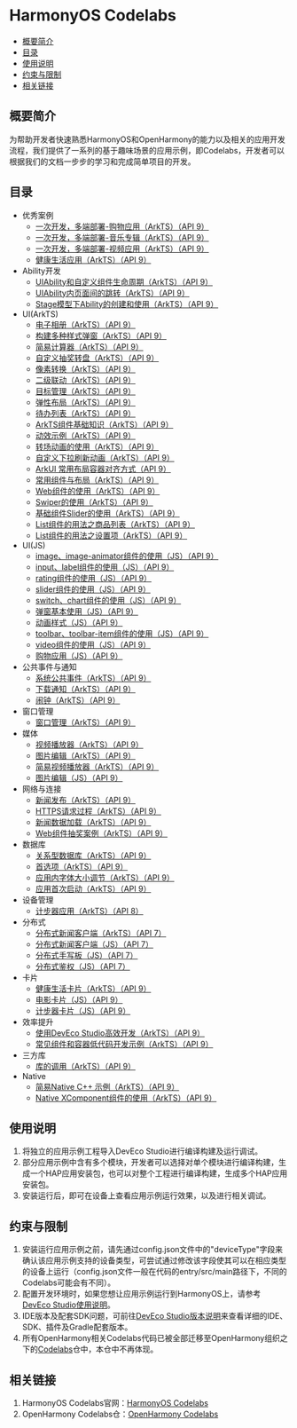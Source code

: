 # HarmonyOS Codelabs<a name="ZH-CN_TOPIC_0000001182715358"></a>

-   [概要简介](#section117915431558)
-   [目录](#sectionMenu)
-   [使用说明](#section1954919258619)
-   [约束与限制](#section682025019613)
-   [相关链接](#section01752910717)

## 概要简介<a name="section117915431558"></a>

为帮助开发者快速熟悉HarmonyOS和OpenHarmony的能力以及相关的应用开发流程，我们提供了一系列的基于趣味场景的应用示例，即Codelabs，开发者可以根据我们的文档一步步的学习和完成简单项目的开发。

## 目录<a name="sectionMenu"></a>

- 优秀案例
  - [一次开发，多端部署-购物应用（ArkTS）（API 9）](https://gitee.com/harmonyos/codelabs/tree/master/MultiShopping)
  - [一次开发，多端部署-音乐专辑（ArkTS）（API 9）](https://gitee.com/harmonyos/codelabs/tree/master/MultiDeviceMusic)
  - [一次开发，多端部署-视频应用（ArkTS）（API 9）](https://gitee.com/harmonyos/codelabs/tree/master/Multi_device_V2)
  - [健康生活应用（ArkTS）（API 9）](https://gitee.com/harmonyos/codelabs/tree/master/Healthy_life)
- Ability开发
  - [UIAbility和自定义组件生命周期（ArkTS）（API 9）](https://gitee.com/harmonyos/codelabs/tree/master/UIAbilityLifeCycle)
  - [UIAbility内页面间的跳转（ArkTS）（API 9）](https://gitee.com/harmonyos/codelabs/tree/master/PagesRouter)
  - [Stage模型下Ability的创建和使用（ArkTS）（API 9）](https://gitee.com/harmonyos/codelabs/tree/master/StageAbilityDemo)
- UI(ArkTS)
  - [电子相册（ArkTS）（API 9）](https://gitee.com/harmonyos/codelabs/tree/master/ElectronicAlbum)
  - [构建多种样式弹窗（ArkTS）（API 9）](https://gitee.com/harmonyos/codelabs/tree/master/MultipleDialog)
  - [简易计算器（ArkTS）（API 9）](https://gitee.com/harmonyos/codelabs/tree/master/SimpleCalculator)
  - [自定义抽奖转盘（ArkTS）（API 9）](https://gitee.com/harmonyos/codelabs/tree/master/CanvasComponent)
  - [像素转换（ArkTS）（API 9）](https://gitee.com/harmonyos/codelabs/tree/master/PixelConversion)
  - [二级联动（ArkTS）（API 9）](https://gitee.com/harmonyos/codelabs/tree/master/SecondLevelLinkage)
  - [目标管理（ArkTS）（API 9）](https://gitee.com/harmonyos/codelabs/tree/master/TargetManagement)
  - [弹性布局（ArkTS）（API 9）](https://gitee.com/harmonyos/codelabs/tree/master/FlexLayout)
  - [待办列表（ArkTS）（API 9）](https://gitee.com/harmonyos/codelabs/tree/master/ToDoListArkTS)
  - [ArkTS组件基础知识（ArkTS）（API 9）](https://gitee.com/harmonyos/codelabs/tree/master/RankingDemo)
  - [动效示例（ArkTS）（API 9）](https://gitee.com/harmonyos/codelabs/tree/master/Animation)
  - [转场动画的使用（ArkTS）（API 9）](https://gitee.com/harmonyos/codelabs/tree/master/TransitionAnimation)
  - [自定义下拉刷新动画（ArkTS）（API 9）](https://gitee.com/harmonyos/codelabs/tree/master/AnimateRefresh)
  - [ ArkUI 常用布局容器对齐方式（API 9）](https://gitee.com/harmonyos/codelabs/tree/master/LayoutAlign)
  - [常用组件与布局（ArkTS）（API 9）](https://gitee.com/harmonyos/codelabs/tree/master/ArkTSComponents)
  - [Web组件的使用（ArkTS）（API 9）](https://gitee.com/harmonyos/codelabs/tree/master/WebCookie)
  - [Swiper的使用（ArkTS）（API 9）](https://gitee.com/harmonyos/codelabs/tree/master/SwiperArkTS)
  - [基础组件Slider的使用（ArkTS）（API 9）](https://gitee.com/harmonyos/codelabs/tree/master/SliderExample)
  - [List组件的用法之商品列表（ArkTS）（API 9）](https://gitee.com/harmonyos/codelabs/tree/master/List)
  - [List组件的用法之设置项（ArkTS）（API 9）](https://gitee.com/harmonyos/codelabs/tree/master/List-HDC)
- UI(JS)
  - [image、image-animator组件的使用（JS）（API 9）](https://gitee.com/harmonyos/codelabs/tree/master/ClickableJs)
  - [input、label组件的使用（JS）（API 9）](https://gitee.com/harmonyos/codelabs/tree/master/InputApplication)
  - [rating组件的使用（JS）（API 9）](https://gitee.com/harmonyos/codelabs/tree/master/RatingApplication)
  - [slider组件的使用（JS）（API 9）](https://gitee.com/harmonyos/codelabs/tree/master/SliderApplication)
  - [switch、chart组件的使用（JS）（API 9）](https://gitee.com/harmonyos/codelabs/tree/master/SwitchChart)
  - [弹窗基本使用（JS）（API 9）](https://gitee.com/harmonyos/codelabs/tree/master/DialogDemo)
  - [动画样式（JS）（API 9）](https://gitee.com/harmonyos/codelabs/tree/master/AnimationDemo)
  - [toolbar、toolbar-item组件的使用（JS）（API 9）](https://gitee.com/harmonyos/codelabs/tree/master/ToolbarApplication)
  - [video组件的使用（JS）（API 9）](https://gitee.com/harmonyos/codelabs/tree/master/VideoApplication)
  - [购物应用（JS）（API 9）](https://gitee.com/harmonyos/codelabs/tree/master/ShoppingSample)
- 公共事件与通知
  - [系统公共事件（ArkTS）（API 9）](https://gitee.com/harmonyos/codelabs/tree/master/SystemCommonEvent)
  - [下载通知（ArkTS）（API 9）](https://gitee.com/harmonyos/codelabs/tree/master/DownloadNotification)
  - [闹钟（ArkTS）（API 9）](https://gitee.com/harmonyos/codelabs/tree/master/AlarmClock)
- 窗口管理
  - [窗口管理（ArkTS）（API 9）](https://gitee.com/harmonyos/codelabs/tree/master/WindowManager)
- 媒体
  - [视频播放器（ArkTS）（API 9）](https://gitee.com/harmonyos/codelabs/tree/master/VideoPlayer)
  - [图片编辑（ArkTS）（API 9）](https://gitee.com/harmonyos/codelabs/tree/master/ImageEdit)
  - [简易视频播放器（ArkTS）（API 9）](https://gitee.com/harmonyos/codelabs/tree/master/SimpleVideo)
  - [图片编辑（JS）（API 9）](https://gitee.com/harmonyos/codelabs/tree/master/ImageEditorTemplate)
- 网络与连接
  - [新闻发布（ArkTS）（API 9）](https://gitee.com/harmonyos/codelabs/tree/master/NewsRelease)
  - [HTTPS请求过程（ArkTS）（API 9）](https://gitee.com/harmonyos/codelabs/tree/master/HttpsRequest)
  - [新闻数据加载（ArkTS）（API 9）](https://gitee.com/harmonyos/codelabs/tree/master/NewsDataArkTS)
  - [Web组件抽奖案例（ArkTS）（API 9）](https://gitee.com/harmonyos/codelabs/tree/master/WebComponent)
- 数据库
  - [关系型数据库（ArkTS）（API 9）](https://gitee.com/harmonyos/codelabs/tree/master/Rdb)
  - [首选项（ArkTS）（API 9）](https://gitee.com/harmonyos/codelabs/tree/master/Preferences)
  - [应用内字体大小调节（ArkTS）（API 9）](https://gitee.com/harmonyos/codelabs/tree/master/SetAppFontSize)
  - [应用首次启动（ArkTS）（API 9）](https://gitee.com/harmonyos/codelabs/tree/master/FirstStartDemo_HOS)
- 设备管理
  - [计步器应用（ArkTS）（API 8）](https://gitee.com/harmonyos/codelabs/tree/master/StepsDemo)
- 分布式
  - [分布式新闻客户端（ArkTS）（API 7）](https://gitee.com/harmonyos/codelabs/tree/master/DistributeNewsETS)
  - [分布式新闻客户端（JS）（API 7）](https://gitee.com/harmonyos/codelabs/tree/master/DistributeNewsJS)
  - [分布式手写板（JS）（API 7）](https://gitee.com/harmonyos/codelabs/tree/master/JSDistributeDraw)
  - [分布式鉴权（JS）（API 7）](https://gitee.com/harmonyos/codelabs/tree/master/GameAuth)
- 卡片
  - [健康生活卡片（ArkTS）（API 9）](https://gitee.com/harmonyos/codelabs/tree/master/Healthy_life)
  - [电影卡片（JS）（API 9）](https://gitee.com/harmonyos/codelabs/tree/master/MovieCard)
  - [计步器卡片（JS）（API 9）](https://gitee.com/harmonyos/codelabs/tree/master/StepsCardJS)
- 效率提升
  - [使用DevEco Studio高效开发（ArkTS）（API 9）](https://gitee.com/harmonyos/codelabs/tree/master/LoginDemo)
  - [常见组件和容器低代码开发示例（ArkTS）（API 9）](https://gitee.com/harmonyos/codelabs/tree/master/SuperVisualSample)
- 三方库
  - [库的调用（ArkTS）（API 9）](https://gitee.com/harmonyos/codelabs/tree/master/ThirdPartyLibrary)
- Native
  - [简易Native C++ 示例（ArkTS）（API 9）](https://gitee.com/harmonyos/codelabs/tree/master/NativeTemplateDemo)
  - [Native XComponent组件的使用（ArkTS）（API 9）](https://gitee.com/harmonyos/codelabs/tree/master/XComponent)

## 使用说明<a name="section1954919258619"></a>

1.  将独立的应用示例工程导入DevEco Studio进行编译构建及运行调试。
2.  部分应用示例中含有多个模块，开发者可以选择对单个模块进行编译构建，生成一个HAP应用安装包，也可以对整个工程进行编译构建，生成多个HAP应用安装包。
3.  安装运行后，即可在设备上查看应用示例运行效果，以及进行相关调试。

## 约束与限制<a name="section682025019613"></a>

1.  安装运行应用示例之前，请先通过config.json文件中的"deviceType"字段来确认该应用示例支持的设备类型，可尝试通过修改该字段使其可以在相应类型的设备上运行（config.json文件一般在代码的entry/src/main路径下，不同的Codelabs可能会有不同）。
2.  配置开发环境时，如果您想让应用示例运行到HarmonyOS上，请参考[DevEco Studio使用说明](https://developer.harmonyos.com/cn/docs/documentation/doc-guides/tools_overview-0000001053582387)。
3.  IDE版本及配套SDK问题，可前往[DevEco Studio版本说明](https://developer.harmonyos.com/cn/docs/documentation/doc-releases/release_notes-0000001057597449)来查看详细的IDE、SDK、插件及Gradle配套版本。
4.  所有OpenHarmony相关Codelabs代码已被全部迁移至OpenHarmony组织之下的[Codelabs](https://gitee.com/openharmony/codelabs)仓中，本仓中不再体现。

## 相关链接<a name="section01752910717"></a>

1.  HarmonyOS Codelabs官网：[HarmonyOS Codelabs](https://developer.harmonyos.com/cn/documentation/codelabs/)
2.  OpenHarmony Codelabs仓：[OpenHarmony Codelabs](https://gitee.com/openharmony/codelabs)

